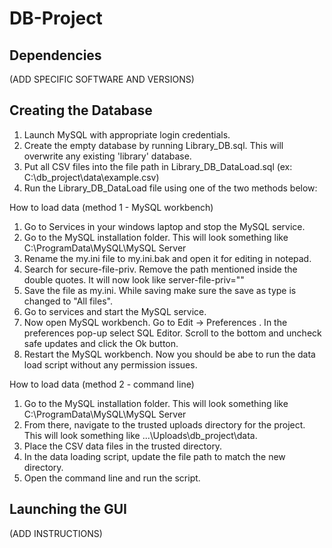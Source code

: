 # DB-Project

## Dependencies
(ADD SPECIFIC SOFTWARE AND VERSIONS)

## Creating the Database
1. Launch MySQL with appropriate login credentials.
2. Create the empty database by running Library_DB.sql. This will overwrite any existing 'library' database.
3. Put all CSV files into the file path in Library_DB_DataLoad.sql (ex: C:\db_project\data\example.csv)
4. Run the Library_DB_DataLoad file using one of the two methods below:

How to load data (method 1 - MySQL workbench)
1. Go to Services in your windows laptop and stop the MySQL service.
2. Go to the MySQL installation folder. This will look something like C:\ProgramData\MySQL\MySQL Server <version>
3. Rename the my.ini file to my.ini.bak and open it for editing in notepad.
4. Search for secure-file-priv. Remove the path mentioned inside the double quotes. It will now look like server-file-priv=""
5. Save the file as my.ini. While saving make sure the save as type is changed to "All files".
6. Go to services and start the MySQL service.
7. Now open MySQL workbench. Go to Edit -> Preferences . In the preferences pop-up select SQL Editor. Scroll to the bottom and uncheck safe updates and click the Ok button.
8. Restart the MySQL workbench. Now you should be abe to run the data load script  without any permission issues.

How to load data (method 2 - command line)
1. Go to the MySQL installation folder. This will look something like C:\ProgramData\MySQL\MySQL Server <version>
2. From there, navigate to the trusted uploads directory for the project. This will look something like ...\Uploads\db_project\data.
3. Place the CSV data files in the trusted directory.
4. In the data loading script, update the file path to match the new directory.
5. Open the command line and run the script.

## Launching the GUI
(ADD INSTRUCTIONS)
